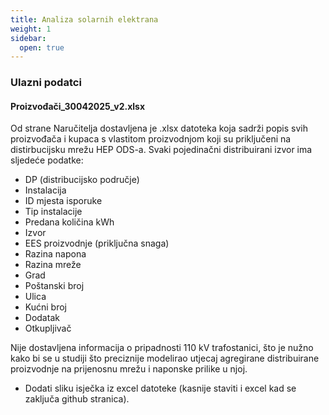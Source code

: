 ```yaml
---
title: Analiza solarnih elektrana 
weight: 1
sidebar:
  open: true
---
```


### Ulazni podatci

#### Proizvođači_30042025_v2.xlsx

Od strane Naručitelja dostavljena je .xlsx datoteka koja sadrži popis svih proizvođača
i kupaca s vlastitom proizvodnjom koji su priključeni na distirbucijsku mrežu HEP ODS-a. 
Svaki pojedinačni distribuirani izvor ima sljedeće podatke:
- DP (distribucijsko područje)
- Instalacija
- ID mjesta isporuke
- Tip instalacije
- Predana količina kWh
- Izvor
- EES proizvodnje (priključna snaga)
- Razina napona
- Razina mreže
- Grad
- Poštanski broj
- Ulica
- Kućni broj
- Dodatak
- Otkupljivač

Nije dostavljena informacija o pripadnosti 110 kV trafostanici, što je nužno kako
bi se u studiji što preciznije modelirao utjecaj agregirane distribuirane proizvodnje 
na prijenosnu mrežu i naponske prilike u njoj. 

* Dodati sliku isječka iz excel datoteke (kasnije staviti i excel kad se zaključa github stranica).
